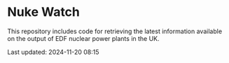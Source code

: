 # Nuke Watch

This repository includes code for retrieving the latest information available on the output of EDF nuclear power plants in the UK.

Last updated: 2024-11-20 08:15